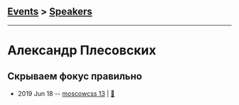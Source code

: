 ## [Events](../README.md) > [Speakers](../speakers.md)
---

# Александр Плесовских

## Скрываем фокус правильно
- 2019 Jun 18 -- [moscowcss 13](https://www.youtube.com/watch?v=O4B5N92hQSg)  | [:notebook:](https://drive.google.com/file/d/1Am6CLHL4ooWSpWmr7BSOAxZhBo4LJiAu/view)  
